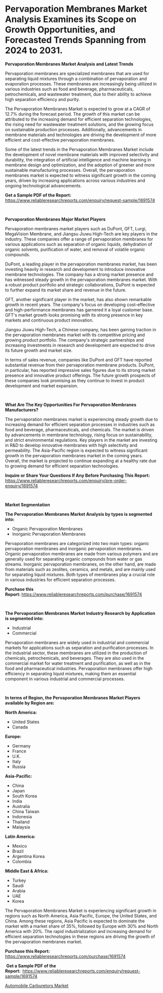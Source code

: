 <p><h1>Pervaporation Membranes Market Analysis Examines its Scope on Growth Opportunities, and Forecasted Trends Spanning from 2024 to 2031.</h1></p><p><strong>Pervaporation Membranes Market Analysis and Latest Trends</strong></p>
<p><p>Pervaporation membranes are specialized membranes that are used for separating liquid mixtures through a combination of pervaporation and evaporation processes. These membranes are increasingly being utilized in various industries such as food and beverage, pharmaceuticals, petrochemicals, and wastewater treatment, due to their ability to achieve high separation efficiency and purity.</p><p>The Pervaporation Membranes Market is expected to grow at a CAGR of 12.7% during the forecast period. The growth of this market can be attributed to the increasing demand for efficient separation technologies, the rising need for wastewater treatment solutions, and the growing focus on sustainable production processes. Additionally, advancements in membrane materials and technologies are driving the development of more efficient and cost-effective pervaporation membranes.</p><p>Some of the latest trends in the Pervaporation Membranes Market include the development of novel membrane materials with improved selectivity and durability, the integration of artificial intelligence and machine learning in membrane design and optimization, and the adoption of greener and more sustainable manufacturing processes. Overall, the pervaporation membranes market is expected to witness significant growth in the coming years, driven by increasing applications across various industries and ongoing technological advancements.</p></p>
<p><strong>Get a Sample PDF of the Report:&nbsp;</strong> <a href="https://www.reliableresearchreports.com/enquiry/request-sample/1691574">https://www.reliableresearchreports.com/enquiry/request-sample/1691574</a></p>
<p>&nbsp;</p>
<p><strong>Pervaporation Membranes Major Market Players</strong></p>
<p><p>Pervaporation membranes market players such as DuPont, GFT, Lurgi, MegaVision Membrane, and Jiangsu Jiuwu High-Tech are key players in the industry. These companies offer a range of pervaporation membranes for various applications such as separation of organic liquids, dehydration of organic solvents, purification of water, and removal of volatile organic compounds.</p><p>DuPont, a leading player in the pervaporation membranes market, has been investing heavily in research and development to introduce innovative membrane technologies. The company has a strong market presence and has witnessed steady growth in the pervaporation membranes market. With a robust product portfolio and strategic collaborations, DuPont is expected to further expand its market share and revenue in the future.</p><p>GFT, another significant player in the market, has also shown remarkable growth in recent years. The company's focus on developing cost-effective and high-performance membranes has garnered it a loyal customer base. GFT's market growth looks promising with its strong presence in key markets and continuous product innovation.</p><p>Jiangsu Jiuwu High-Tech, a Chinese company, has been gaining traction in the pervaporation membranes market with its competitive pricing and growing product portfolio. The company's strategic partnerships and increasing investments in research and development are expected to drive its future growth and market size.</p><p>In terms of sales revenue, companies like DuPont and GFT have reported substantial revenue from their pervaporation membrane products. DuPont, in particular, has reported impressive sales figures due to its strong market presence and innovative product offerings. The future growth prospects of these companies look promising as they continue to invest in product development and market expansion.</p></p>
<p>&nbsp;</p>
<p><strong>What Are The Key Opportunities For Pervaporation Membranes Manufacturers?</strong></p>
<p><p>The pervaporation membranes market is experiencing steady growth due to increasing demand for efficient separation processes in industries such as food and beverage, pharmaceuticals, and chemicals. The market is driven by advancements in membrane technology, rising focus on sustainability, and strict environmental regulations. Key players in the market are investing in R&D to develop innovative membranes with high selectivity and permeability. The Asia-Pacific region is expected to witness significant growth in the pervaporation membranes market in the coming years. Overall, the market is projected to continue expanding at a healthy rate due to growing demand for efficient separation technologies.</p></p>
<p><strong>Inquire or Share Your Questions If Any Before Purchasing This Report:</strong> <a href="https://www.reliableresearchreports.com/enquiry/pre-order-enquiry/1691574">https://www.reliableresearchreports.com/enquiry/pre-order-enquiry/1691574</a></p>
<p>&nbsp;</p>
<p><strong>Market Segmentation</strong></p>
<p><strong>The Pervaporation Membranes Market Analysis by types is segmented into:</strong></p>
<p><ul><li>Organic Pervaporation Membranes</li><li>Inorganic Pervaporation Membranes</li></ul></p>
<p><p>Pervaporation membranes are categorized into two main types: organic pervaporation membranes and inorganic pervaporation membranes. Organic pervaporation membranes are made from various polymers and are generally used for separating organic compounds from water or gas streams. Inorganic pervaporation membranes, on the other hand, are made from materials such as zeolites, ceramics, and metals, and are mainly used for separating liquid mixtures. Both types of membranes play a crucial role in various industries for efficient separation processes.</p></p>
<p><strong>Purchase this Report:&nbsp;</strong><a href="https://www.reliableresearchreports.com/purchase/1691574">https://www.reliableresearchreports.com/purchase/1691574</a></p>
<p>&nbsp;</p>
<p><strong>The Pervaporation Membranes Market Industry Research by Application is segmented into:</strong></p>
<p><ul><li>Industrial</li><li>Commercial</li></ul></p>
<p><p>Pervaporation membranes are widely used in industrial and commercial markets for applications such as separation and purification processes. In the industrial sector, these membranes are utilized in the production of chemicals, petrochemicals, and beverages. They are also used in the commercial market for water treatment and purification, as well as in the food and pharmaceutical industries. Pervaporation membranes offer high efficiency in separating liquid mixtures, making them an essential component in various industrial and commercial processes.</p></p>
<p>&nbsp;</p>
<p><strong>In terms of Region, the Pervaporation Membranes Market Players available by Region are:</strong></p>
<p>
    <p> <strong> North America: </strong>
        <ul>
            <li>United States</li>
            <li>Canada</li>
        </ul>
        </p> 
    <p> <strong> Europe: </strong>
        <ul>
            <li>Germany</li>
            <li>France</li>
            <li>U.K.</li>
            <li>Italy</li>
            <li>Russia</li>
        </ul>
        </p> 
    <p> <strong> Asia-Pacific: </strong>
        <ul>
            <li>China</li>
            <li>Japan</li>
            <li>South Korea</li>
            <li>India</li>
            <li>Australia</li>
            <li>China Taiwan</li>
            <li>Indonesia</li>
            <li>Thailand</li>
            <li>Malaysia</li>
        </ul>
        </p> 
    <p> <strong> Latin America: </strong>
        <ul>
            <li>Mexico</li>
            <li>Brazil</li>
            <li>Argentina Korea</li>
            <li>Colombia</li>
        </ul>
        </p> 
    <p> <strong> Middle East & Africa: </strong>
        <ul>
            <li>Turkey</li>
            <li>Saudi</li>
            <li>Arabia</li>
            <li>UAE</li>
            <li>Korea</li>
        </ul>
    </p>
    </p>
<p><p>The Pervaporation Membranes Market is experiencing significant growth in regions such as North America, Asia Pacific, Europe, the United States, and China. Among these regions, Asia Pacific is expected to dominate the market with a market share of 35%, followed by Europe with 30% and North America with 20%. The rapid industrialization and increasing demand for efficient separation technologies in these regions are driving the growth of the pervaporation membranes market.</p></p>
<p><strong>Purchase this Report: </strong><a href="https://www.reliableresearchreports.com/purchase/1691574">https://www.reliableresearchreports.com/purchase/1691574</a></p>
<p>&nbsp;<strong>Get a Sample PDF of the Report:&nbsp;&nbsp;</strong><a href="https://www.reliableresearchreports.com/enquiry/request-sample/1691574">https://www.reliableresearchreports.com/enquiry/request-sample/1691574</a></p>
<p><strong></strong></p>
<p><p><a href="https://cautious-neon-760.notion.site/Automobile-Carburetors-Market-Size-Furnishes-Valuable-Information-Encompassing-Market-Share-Market--7e14033c65474acf811f46ecb5c743a1">Automobile Carburetors Market</a></p></p>